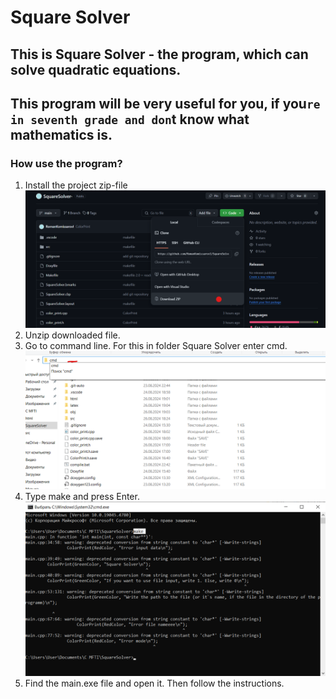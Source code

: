 # Square Solver	
## This is Square Solver - the program, which can solve quadratic equations.
## This program will be very useful for you, if you`re in seventh grade and don`t know what mathematics is.
### How use the program?
1. Install the project zip-file
![](/zipss.png)
2.	Unzip downloaded file.
3.	Go to command line. For this in folder Square Solver enter cmd. 
![](/cmdss.png)
4.	Type make and press Enter. 
![](/makess.png)
5.	Find the main.exe file and open it. Then follow the instructions.

